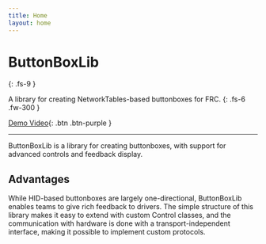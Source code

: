 ```yaml
---
title: Home
layout: home
---
```


# ButtonBoxLib
{: .fs-9 }

A library for creating NetworkTables-based buttonboxes for FRC.
{: .fs-6 .fw-300 }

[Demo Video](https://makertube.net/w/mboNXmvm2Q2btwW7M5zY5J){: .btn .btn-purple }

---

ButtonBoxLib is a library for creating buttonboxes, with support for advanced controls and feedback display.

## Advantages

While HID-based buttonboxes are largely one-directional, ButtonBoxLib enables teams to give rich feedback to drivers. The simple structure of this library makes it easy to extend with custom Control classes, and the communication with hardware is done with a transport-independent interface, making it possible to implement custom protocols.
